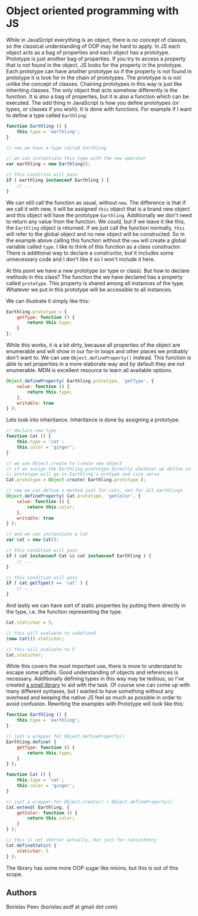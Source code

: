 Object oriented programming with JS
===================================

While in JavaScript everything is an object, there is no concept of classes, so
the classical understanding of OOP may be hard to apply. In JS each object acts
as a bag of properties and each object has a prototype. Prototype is just
another bag of properties. If you try to access a property that is not found in
the object, JS looks for the property in the prototype. Each prototype can have
another prototype so if the property is not found in prototype it is look for in
the chain of prototypes. The prototype is is not unlike the concept of classes.
Chaining prototypes in this way is just like inheriting classes. The only object
that acts somehow differently is the function. It is also a bag of properties,
but it is also a function which can be executed. The odd thing in JavaScript is
how you define prototypes (or types, or classes if you wish). It is done with
functions. For example if I want to define a type called `Earthling`:

```js
function Earthling () {
	this.type = 'earthling';
}

// now we have a type called Earthling

// we can instantiate this type with the new operator
var earthling = new Earthling();

// this condition will pass
if ( earthling instanceof Earthling ) {
	// ...
}
```

We can still call the function as usual, without `new`. The difference is that
if we call it with new, it will be assigned `this` object that is a brand new
object and this object will have the prototype `Earthling`. Additionally we
don't need to return any value from the function. We could, but if we leave it
like this, the `Earthling` object is returned. If we just call the function
normally, `this` will refer to the global object and no new object will be
constructed. So in the example above calling this function without the `new`
will create a global variable called `type`. I like to think of this function
as a class constructor. There is additional way to declare a constructor, but
it includes some unnecessary code and I don't like it so I won't include it here.

At this point we have a new prototype (or type or class). But how to declare
methods in this class? The function the we have declared has a property called
`prototype`. This property is shared among all instances of the type. Whatever
we put in this prototype will be accessible to all instances.

We can illustrate it simply like this:
```js
Earthling.prototype = {
	getType: function () {
		return this.type;
	}
};
```

While this works, it is a bit dirty, because all properties of the object are
enumerable and will show in our for-in loops and other places we probably don't
want to. We can use `Object.defineProperty()` instead. This function is able to
set properties in a more elaborate way and by default they are not enumerable.
MDN is excellent resource to learn all available options.
```js
Object.defineProperty( Earthling.prototype, 'getType', {
	value: function () {
		return this.type;
	},
	writable: true
} );
```

Lets look into inheritance. Inheritance is done by assigning a prototype.
```js
// declare new type
function Cat () {
	this.type = 'cat';
	this.color = 'ginger';
}

// we use Object.create to create new object
// if we assign the Earthling.prototype directly whatever we define in Cat's
// prototype will go in Earthling's protype and vice versa
Cat.prototype = Object.create( Earthling.prototype );

// now we can define a method just for cats, not for all earthlings
Object.defineProperty( Cat.prototype, 'getColor', {
	value: function () {
		return this.color;
	},
	writable: true
} );

// and we can instantiate a Cat
var cat = new Cat();

// this condition will pass
if ( cat instanceof Cat && cat instanceof Earthling ) {
	// ...
}

// this condition will pass
if ( cat.getType() == 'cat' ) {
	// ...
}
```

And lastly we can have sort of static properties by putting them directly in the
type, i.e. the function representing the type.
```js
Cat.staticVar = 5;

// this will evaluate to undefined
(new Cat()).staticVar;

// this will evaluate to 5
Cat.staticVar;
```

While this covers the most important use, there is more to understand to escape
some pitfalls. Good understanding of objects and references is necessary.
Additionally defining types in this way may be tedious, so I've created
[a small library](https://github.com/Perennials/prototype-js) to aid with the task.
Of course one can come up with many different syntaxes, but I wanted to have
something without any overhead and keeping the native JS feel as much as
possible in order to avoid confusion. Rewriting the examples with Prototype will look like this:
```js
function Earthling () {
	this.type = 'earthling';
}

// just a wrapper for Object.defineProperty()
Earthling.define( {
	getType: function () {
		return this.type;
	}
} );

function Cat () {
	this.type = 'cat';
	this.color = 'ginger';
}

// just a wrapper for Object.create() + Object.defineProperty()
Cat.extend( Earthling, {
	getColor: function () {
		return this.color;
	}
} );

// this is not shorter actually, but just for consistency
Cat.defineStatic( {
	staticVar: 5
} );
```

The library has some more OOP sugar like mixins, but this is out of this scope.


Authors
-------
Borislav Peev (borislav.asdf at gmail dot com)